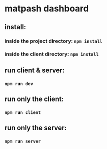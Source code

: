 # matpash dashboard

## install:
### inside the project directory: `npm install`
### inside the client directory: `npm install`

## run client & server:
### `npm run dev`

## run only the client:
### `npm run client`

## run only the server:
### `npm run server`

